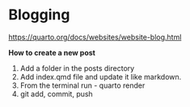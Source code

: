 # Blogging

https://quarto.org/docs/websites/website-blog.html

**How to create a new post**
1. Add a folder in the posts directory
2. Add index.qmd file and update it like markdown. 
3. From the terminal run - quarto render 
4. git add, commit, push

